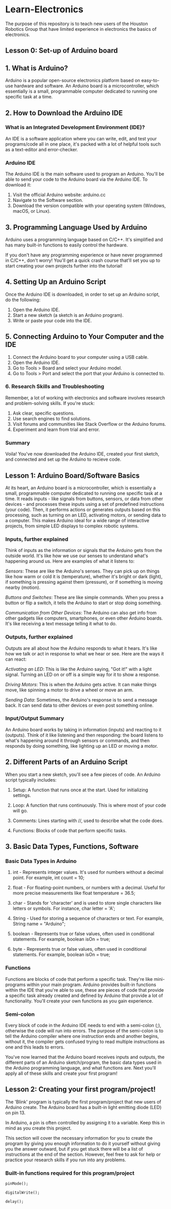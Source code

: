 # Learn-Electronics

The purpose of this repository is to teach new users of the Houston Robotics Group that have limited experience in electronics the basics of electronics.

## Lesson 0: Set-up of Arduino board

## 1. What is Arduino?

Arduino is a popular open-source electronics platform based on easy-to-use hardware and software. An Arduino board is a microcontroller, which essentially is a small, programmable computer dedicated to running one specific task at a time.

## 2. How to Download the Arduino IDE

### What is an Integrated Development Environment (IDE)?

An IDE is a software application where you can write, edit, and test your programs/code all in one place, it's packed with a lot of helpful tools such as a text-editor and error-checker.

### Arduino IDE

The Arduino IDE is the main software used to program an Arduino. You'll be able to send your code to the Arduino board via the Arduino IDE. To download it:

1. Visit the official Arduino website: arduino.cc
2. Navigate to the Software section.
3. Download the version compatible with your operating system (Windows, macOS, or Linux).

## 3. Programming Language Used by Arduino

Arduino uses a programming language based on C/C++. It's simplified and has many built-in functions to easily control the hardware.

If you don't have any programming experience or have never programmed in C/C++, don't worry! You'll get a quick crash course that'll set you up to start creating your own projects further into the tutorial!

## 4. Setting Up an Arduino Script

Once the Arduino IDE is downloaded, in order to set up an Arduino script, do the following:

1. Open the Arduino IDE.
2. Start a new sketch (a sketch is an Arduino program).
3. Write or paste your code into the IDE.

## 5. Connecting Arduino to Your Computer and the IDE

1. Connect the Arduino board to your computer using a USB cable.
2. Open the Arduino IDE.
3. Go to Tools > Board and select your Arduino model.
4. Go to Tools > Port and select the port that your Arduino is connected to.

### 6. Research Skills and Troubleshooting

Remember, a lot of working with electronics and software involves research and problem-solving skills. If you're stuck:

1. Ask clear, specific questions.
2. Use search engines to find solutions.
3. Visit forums and communities like Stack Overflow or the Arduino forums.
4. Experiment and learn from trial and error.

### Summary

Voila! You've now downloaded the Arduino IDE, created your first sketch, and connected and set up the Arduino to recieve code.

## Lesson 1: Arduino Board/Software Basics

At its heart, an Arduino board is a microcontroller, which is essentially a small, programmable computer dedicated to running one specific task at a time. It reads inputs - like signals from buttons, sensors, or data from other devices - and processes these inputs using a set of predefined instructions (your code). Then, it performs actions or generates outputs based on this processing, such as turning on an LED, activating motors, or sending data to a computer. This makes Arduino ideal for a wide range of interactive projects, from simple LED displays to complex robotic systems.

### Inputs, further explained

Think of inputs as the information or signals that the Arduino gets from the outside world. It's like how we use our senses to understand what's happening around us. Here are examples of what it listens to:

_Sensors_: These are like the Arduino's senses. They can pick up on things like how warm or cold it is (temperature), whether it's bright or dark (light), if something is pressing against them (pressure), or if something is moving nearby (motion).

_Buttons and Switches_: These are like simple commands. When you press a button or flip a switch, it tells the Arduino to start or stop doing something.

_Communication from Other Devices_: The Arduino can also get info from other gadgets like computers, smartphones, or even other Arduino boards. It's like receiving a text message telling it what to do.

### Outputs, further explained

Outputs are all about how the Arduino responds to what it hears. It's like how we talk or act in response to what we hear or see. Here are the ways it can react:

_Activating an LED_: This is like the Arduino saying, "Got it!" with a light signal. Turning an LED on or off is a simple way for it to show a response.

_Driving Motors_: This is when the Arduino gets active. It can make things move, like spinning a motor to drive a wheel or move an arm.

_Sending Data_: Sometimes, the Arduino's response is to send a message back. It can send data to other devices or even post something online.

### Input/Output Summary

An Arduino board works by taking in information (inputs) and reacting to it (outputs). Think of it like listening and then responding: the board listens to what's happening around it through sensors or commands, and then responds by doing something, like lighting up an LED or moving a motor.

## 2. Different Parts of an Arduino Script

When you start a new sketch, you'll see a few pieces of code. An Arduino script typically includes:

1. Setup: A function that runs once at the start. Used for initializing settings.

2. Loop: A function that runs continuously. This is where most of your code will go.

3. Comments: Lines starting with //, used to describe what the code does.

4. Functions: Blocks of code that perform specific tasks.

## 3. Basic Data Types, Functions, Software

### Basic Data Types in Arduino

1. int - Represents integer values. It's used for numbers without a decimal point. For example, int count = 10;

2. float - For floating-point numbers, or numbers with a decimal. Useful for more precise measurements like float temperature = 36.5;

3. char - Stands for 'character' and is used to store single characters like letters or symbols. For instance, char letter = 'A';

4. String - Used for storing a sequence of characters or text. For example, String name = "Arduino";

5. boolean - Represents true or false values, often used in conditional statements. For example, boolean isOn = true;

6. byte - Represents true or false values, often used in conditional statements. For example, boolean isOn = true;

### Functions

Functions are blocks of code that perform a specific task. They're like mini-programs within your main program. Arduino provides built-in functions within the IDE that you're able to use, these are pieces of code that provide a specific task already created and defined by Arduino that provide a lot of functionality. You'll create your own functions as you gain experience.

### Semi-colon

Every block of code in the Arduino IDE needs to end with a semi-colon (;), otherwise the code will run into errors. The purpose of the semi-colon is to tell the Arduino compiler where one instruction ends and another begins, without it, the compiler gets confused trying to read multiple instructions as one and this leads to errors.

You've now learned that the Arduino board receives inputs and outputs, the different parts of an Arduino sketch/program, the basic data types used in the Arduino programming language, and what functions are. Next you'll apply all of these skills and create your first program!

## Lesson 2: Creating your first program/project!

The 'Blink' program is typically the first program/project that new users of Arduino create. The Arduino board has a built-in light emitting diode (LED) on pin 13.

In Arduino, a pin is often controlled by assigning it to a variable. Keep this in mind as you create this project.

This section will cover the necessary information for you to create the program by giving you enough information to do it yourself without giving you the answer outward, but if you get stuck there will be a list of instructions at the end of the section. However, feel free to ask for help or practice your research skills if you run into any problems.

### Built-in functions required for this program/project

```
pinMode();
```

```
digitalWrite();
```

```
delay();
```

